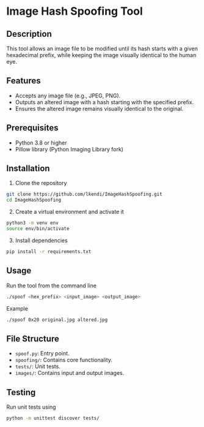 # Image Hash Spoofing Tool
## Description
This tool allows an image file to be modified until its hash starts with a given hexadecimal prefix, while keeping the image visually identical to the human eye.

## Features
- Accepts any image file (e.g., JPEG, PNG).
- Outputs an altered image with a hash starting with the specified prefix.
- Ensures the altered image remains visually identical to the original.

## Prerequisites

- Python 3.8 or higher
- Pillow library (Python Imaging Library fork)

## Installation
1. Clone the repository
```bash
git clone https://github.com/lkendi/ImageHashSpoofing.git
cd ImageHashSpoofing
```

2. Create a virtual environment and activate it
```bash
python3 -m venv env
source env/bin/activate
```

3. Install dependencies
```bash
pip install -r requirements.txt
```

## Usage
Run the tool from the command line
```bash
./spoof <hex_prefix> <input_image> <output_image>
```

Example
```bash
./spoof 0x20 original.jpg altered.jpg
```
## File Structure

-   `spoof.py`: Entry point.
-   `spoofing/`: Contains core functionality.
-   `tests/`: Unit tests.
-   `images/`: Contains input and output images.

## Testing
Run unit tests using 
```bash
python -m unittest discover tests/
```